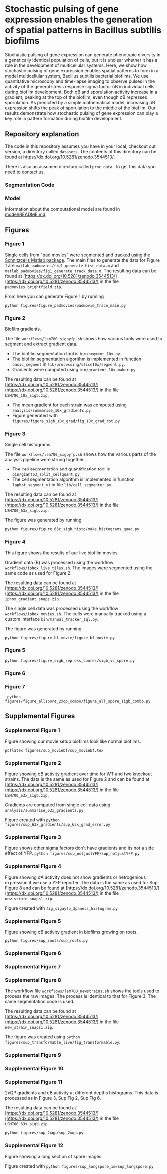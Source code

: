 # Stochastic pulsing of gene expression enables the generation of spatial patterns in Bacillus subtilis biofilms

Stochastic pulsing of gene expression can generate phenotypic diversity in a genetically identical population of cells, but it is unclear whether it has a role in the development of multicellular systems. Here, we show how stochastic pulsing of gene expression enables spatial patterns to form in a model multicellular system, Bacillus subtilis bacterial biofilms. We use quantitative microscopy and time-lapse imaging to observe pulses in the activity of the general stress response sigma factor σB in individual cells during biofilm development. Both σB and sporulation activity increase in a gradient, peaking at the top of the biofilm, even though σB represses sporulation. As predicted by a simple mathematical model, increasing σB expression shifts the peak of sporulation to the middle of the biofilm. Our results demonstrate how stochastic pulsing of gene expression can play a key role in pattern formation during biofilm development.

## Repository explanation
The code in this repository assumes you have in your local, checkout out version, a directory called `datasets`. 
The contents of this directory can be found at https://dx.doi.org/10.5281/zenodo.3544513/. 

There is also an assumed directory called `proc_data`. 
To get this data you need to contact us. 

### Segmentation Code


### Model 
Information about the computational model are found in [model/README.md](model/README.md).

## Figures

### Figure 1
Single cells from "pad movies" were segmented and tracked using the [Schnitzcells Matlab package](http://easerver.caltech.edu/wordpress/schnitzcells/). 
The main files to generate the data for Figure 1 are `matlab_padmovies/fig1_generate_hist_data.m` and `matlab_padmovies/fig1_generate_track_data.m`. 
The resulting data can be found at [https://dx.doi.org/10.5281/zenodo.3544513/](https://dx.doi.org/10.5281/zenodo.3544513/) in the file `padmovies_brightfield.zip`.

From here you can generate Figure 1 by running 
```
python figures/figure_padmovies/padmovie_trace_main.py
```


### Figure 2
Biofilm gradients. 

The file `workflows/lsm780_sigbyfp.sh` shows how various tools were used to segment and extract gradient data. 

* The biofilm segmentation tool is `bin/segment_10x.py`. 
* The biofilm segmentation algorithm is implemented in function `basic_segment` in `lib/processing/slice10x/segment.py`.
* Gradients were computed using `bin/gradient_10x_maker.py` 

The resulting data can be found at [https://dx.doi.org/10.5281/zenodo.3544513/](https://dx.doi.org/10.5281/zenodo.3544513/) in the file `LSM780_10x_sigb.zip`.

* The mean gradient for each strain was computed using `analysis/summarise_10x_gradients.py`
* Figure generated with `figures/figure_sigb_10x_grad/fig_10x_grad_rot.py` 


### Figure 3
Single cell histograms. 

The file `workflows/lsm700_sigbyfp.sh` shows how the various parts of the analysis pipeline were strung together. 

* The cell segmentation and quantification tool is `bin/giant63_split_cellquant.py`
* The cell segmentation algorithm is implemented in function `laphat_segment_v1` in file `lib/cell_segmenter.py`.

The resulting data can be found at [https://dx.doi.org/10.5281/zenodo.3544513/](https://dx.doi.org/10.5281/zenodo.3544513/) in the file `LSM700_63x_sigb.zip`.

The figure was generated by running
```
python figures/figure_63x_sigb_histo/make_histograms_quad.py
```

### Figure 4
This figure shows the results of our live biofilm movies. 

Gradient data (B) was processed using the workflow `workflows/iphox_live_tiles.sh`. 
The images were segmented using the same code as used for Figure 2. 

The resulting data can be found at [https://dx.doi.org/10.5281/zenodo.3544513/](https://dx.doi.org/10.5281/zenodo.3544513/) in the file `iphox_gradient_snaps.zip`.

The single cell data was processed using the workflow `workflows/iphox_movies.sh`. 
The cells were manually tracked using a custom interface `bin/manual_tracker_sql.py`. 

The figure was generated by running
```
python figures/figure_bf_movie/figure_bf_movie.py
```

### Figure 5
```
python figures/figure_sigb_repress_spores/sigb_vs_spore.py
```

### Figure 6

### Figure 7
```
 python figures/figure_allspore_2xqp_combo/figure_all_spore_sigb_combo.py
```

## Supplemental Figures

### Supplemental Figure 1 
Figure showing our movie setup biofilms look like normal biofilms. 

`pdflatex figures/sup_moviebf/sup_moviebf.tex`

### Supplemental Figure 2
Figure showing σB activity gradient over time for WT and two knockout strains. 
The data is the same as used for Figure 2 and can be found at [https://dx.doi.org/10.5281/zenodo.3544513/](https://dx.doi.org/10.5281/zenodo.3544513/) in the file `LSM700_63x_sigb.zip`.

Gradients are computed from single cell data using `analysis/summarise_63x_gradients.py`.

Figure created with `python figures/sup_63x_gradients/sup_63x_grad_error.py`

### Supplemental Figure 3
Figure shows other sigma factors don't have gradients and its not a side effect of YFP. 
`python figures/sup_notjustYFP/sup_notjustYFP.py`

### Supplemental Figure 4
Figure showing σA activity does not show gradients or hetrogenious expression if we use a YFP reporter.
The data is the same as used for Sup Figure 8 and can be found at [https://dx.doi.org/10.5281/zenodo.3544513/](https://dx.doi.org/10.5281/zenodo.3544513/) in the file `new_strain_snaps1.zip`.

Figure created with `fig_sigayfp_3panels_histogram.py`

### Supplemental Figure 5
Figure showing σB activity gradient in biofilms growing on roots. 

`python figures/sup_roots/sup_roots.py`

### Supplemental Figure 6
### Supplemental Figure 7
### Supplemental Figure 8
The workflow file `workflows/lsm700_newstrains.sh` shows the tools used to process the raw images.
The process is identical to that for Figure 3. 
The same segmentation code is used. 

The resulting data can be found at [https://dx.doi.org/10.5281/zenodo.3544513/](https://dx.doi.org/10.5281/zenodo.3544513/) in the file `new_strain_snaps1.zip`.

The figure was created using `python figures/sup_transformable_live/fig_transformable.py`.

### Supplemental Figure 9
### Supplemental Figure 10

### Supplemental Figure 11
2xQP gradients and σB activity at different depths histograms. 
This data is processed as in Figure 3, Sup Fig 2, Sup Fig 6.

The resulting data can be found at [https://dx.doi.org/10.5281/zenodo.3544513/](https://dx.doi.org/10.5281/zenodo.3544513/) in the file `LSM700_63x_sigb.zip`.

`python figures/sup_2xqp/sup_2xqp.py` 

### Supplemental Figure 12
Figure showing a long section of spore images.

Figure created with `python figures/sup_longspore_im/sup_longspore.py`

